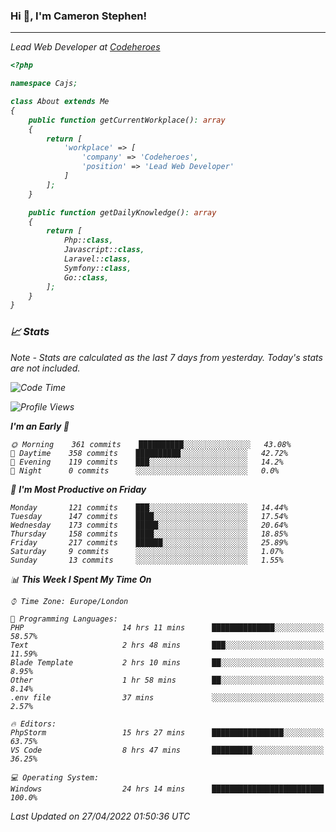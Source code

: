 ### Hi 👋, I'm Cameron Stephen!
<hr>
<p><em>Lead Web Developer at <a href="https://codeheroes.co.uk">Codeheroes</a></p>


```php
<?php

namespace Cajs;

class About extends Me
{
    public function getCurrentWorkplace(): array
    {
        return [
            'workplace' => [
                'company' => 'Codeheroes',
                'position' => 'Lead Web Developer'
            ]
        ];
    }

    public function getDailyKnowledge(): array
    {
        return [
            Php::class,
            Javascript::class,
            Laravel::class,
            Symfony::class,
            Go::class,
        ];
    }
}
```

### 📈 Stats
<p><em>Note - Stats are calculated as the last 7 days from yesterday. Today's stats are not included.</em></p>


<!--START_SECTION:waka-->
![Code Time](http://img.shields.io/badge/Code%20Time-2%2C813%20hrs%2025%20mins-blue)

![Profile Views](http://img.shields.io/badge/Profile%20Views-0-blue)

**I'm an Early 🐤** 

```text
🌞 Morning    361 commits    ██████████░░░░░░░░░░░░░░░   43.08% 
🌆 Daytime    358 commits    ██████████░░░░░░░░░░░░░░░   42.72% 
🌃 Evening    119 commits    ███░░░░░░░░░░░░░░░░░░░░░░   14.2% 
🌙 Night      0 commits      ░░░░░░░░░░░░░░░░░░░░░░░░░   0.0%

```
📅 **I'm Most Productive on Friday** 

```text
Monday       121 commits    ███░░░░░░░░░░░░░░░░░░░░░░   14.44% 
Tuesday      147 commits    ████░░░░░░░░░░░░░░░░░░░░░   17.54% 
Wednesday    173 commits    █████░░░░░░░░░░░░░░░░░░░░   20.64% 
Thursday     158 commits    ████░░░░░░░░░░░░░░░░░░░░░   18.85% 
Friday       217 commits    ██████░░░░░░░░░░░░░░░░░░░   25.89% 
Saturday     9 commits      ░░░░░░░░░░░░░░░░░░░░░░░░░   1.07% 
Sunday       13 commits     ░░░░░░░░░░░░░░░░░░░░░░░░░   1.55%

```


📊 **This Week I Spent My Time On** 

```text
⌚︎ Time Zone: Europe/London

💬 Programming Languages: 
PHP                      14 hrs 11 mins      ██████████████░░░░░░░░░░░   58.57% 
Text                     2 hrs 48 mins       ███░░░░░░░░░░░░░░░░░░░░░░   11.59% 
Blade Template           2 hrs 10 mins       ██░░░░░░░░░░░░░░░░░░░░░░░   8.95% 
Other                    1 hr 58 mins        ██░░░░░░░░░░░░░░░░░░░░░░░   8.14% 
.env file                37 mins             ░░░░░░░░░░░░░░░░░░░░░░░░░   2.57%

🔥 Editors: 
PhpStorm                 15 hrs 27 mins      ████████████████░░░░░░░░░   63.75% 
VS Code                  8 hrs 47 mins       █████████░░░░░░░░░░░░░░░░   36.25%

💻 Operating System: 
Windows                  24 hrs 14 mins      █████████████████████████   100.0%

```


 Last Updated on 27/04/2022 01:50:36 UTC
<!--END_SECTION:waka-->
